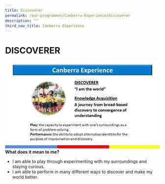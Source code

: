 ```yaml
---
title: Discoverer
permalink: /our-programmes/Canberra-Experience/discoverer
description: ""
third_nav_title: Canberra Experience
---
```

# DISCOVERER
![](/images/Slide6%20.jpg)
**What does it mean to me?**

* I am able to play through experimenting with my surroundings and staying curious.
* I am able to perform in many different ways to discover and make my world better.